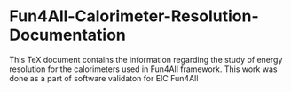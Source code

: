 # Fun4All-Calorimeter-Resolution-Documentation
This TeX document contains the information regarding the study of energy resolution for the calorimeters used in Fun4All framework. 
This work was done as a part of software validaton for EIC Fun4All
